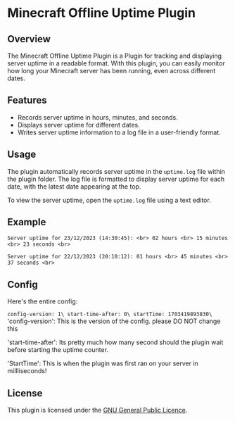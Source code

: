 # Minecraft Offline Uptime Plugin

## Overview

The Minecraft Offline Uptime Plugin is a Plugin for tracking and displaying server uptime in a readable format. With this plugin, you can easily monitor how long your Minecraft server has been running, even across different dates.

## Features

- Records server uptime in hours, minutes, and seconds.
- Displays server uptime for different dates.
- Writes server uptime information to a log file in a user-friendly format.

## Usage

The plugin automatically records server uptime in the `uptime.log` file within the plugin folder. The log file is formatted to display server uptime for each date, with the latest date appearing at the top.

To view the server uptime, open the `uptime.log` file using a text editor.

## Example

`Server uptime for 23/12/2023 (14:30:45):
<br>
02 hours
<br>
15 minutes
<br>
23 seconds
<br>`

`Server uptime for 22/12/2023 (20:10:12):
      01 hours
      <br>
     45 minutes
     <br>
     37 seconds
     <br>`


## Config

Here's the entire config:

 `
config-version: 1\
start-time-after: 0\
startTime: 1703419893830\
`
'config-version': This is the version of the config. please DO NOT change this

'start-time-after': Its pretty much how many second should the plugin wait before starting the uptime counter.

'StartTime': This is when the plugin was first ran on your server in millliseconds!

## License

This plugin is licensed under the [GNU General Public Licence](LICENSE).

